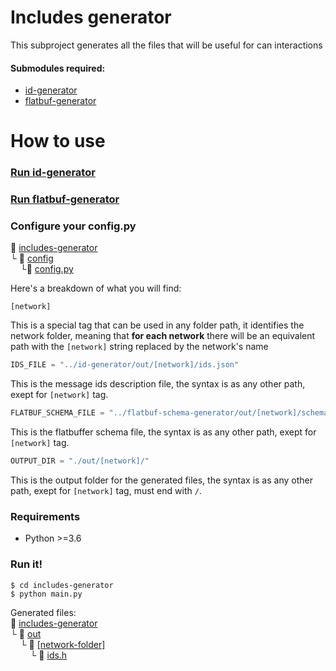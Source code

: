 # Includes generator
This subproject generates all the files that will be useful for can interactions
#### Submodules required:
+ [id-generator](/id-generator)
+ [flatbuf-generator](/flatbuf-generator)

# How to use
### [Run id-generator](../id-generator/README.md#how-to-use)
### [Run flatbuf-generator](../flatbuf-generator/README.md#how-to-use)
### Configure your config.py
:open_file_folder: [includes-generator](/includes-generator)\
└ :open_file_folder: [config](config)\
&nbsp;&nbsp;&nbsp;&nbsp;└:page_with_curl: [config.py](config/config.py)

Here's a breakdown of what you will find:
```console
[network]
```
This is a special tag that can be used in any folder path, it identifies the network folder, meaning that **for each network** there will be an equivalent path with the ```[network]``` string replaced by the network's name
```python
IDS_FILE = "../id-generator/out/[network]/ids.json"
```
This is the message ids description file, the syntax is as any other path, exept for ```[network]``` tag.
```python
FLATBUF_SCHEMA_FILE = "../flatbuf-schema-generator/out/[network]/schema.fbs"
```
This is the flatbuffer schema file, the syntax is as any other path, exept for ```[network]``` tag.
```python
OUTPUT_DIR = "./out/[network]/"
```
This is the output folder for the generated files, the syntax is as any other path, exept for ```[network]``` tag, must
end with `/`.

### Requirements
+  Python >=3.6

### Run it!
```console
$ cd includes-generator
$ python main.py
```
Generated files:\
:open_file_folder: [includes-generator](includes-generator)\
 └ :open_file_folder: [out](out)\
&nbsp;&nbsp;&nbsp;&nbsp;└ :open_file_folder: [[network-folder]](out/ExampleNetwork)\
&nbsp;&nbsp;&nbsp;&nbsp;&nbsp;&nbsp;&nbsp;&nbsp;└ :page_with_curl: [ids.h](out/ids.h)
  
